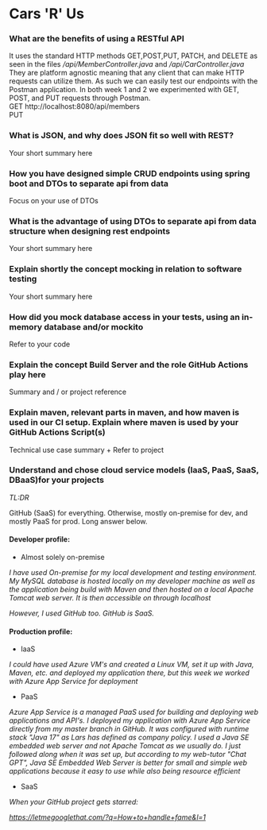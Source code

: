 # Cars 'R' Us
### What are the benefits of using a RESTful API
   It uses the standard HTTP methods GET,POST,PUT, PATCH, and DELETE as seen in the files */api/MemberController.java* and */api/CarController.java*\
   They are platform agnostic meaning that any client that can make HTTP requests can utilize them. As such we can easily test our endpoints with the Postman application. In both week 1 and 2 we experimented with GET, POST, and PUT requests through Postman.\
   GET http://localhost:8080/api/members \
   PUT
### What is JSON, and why does JSON fit so well with REST?
   Your short summary here
### How you have designed simple CRUD endpoints using spring boot and DTOs to separate api from data
   Focus on your use of DTOs
### What is the advantage of using DTOs to separate api from data structure when designing rest endpoints
   Your short summary here
### Explain shortly the concept mocking in relation to software testing
   Your short summary here
### How did you mock database access in your tests, using an in-memory database and/or mockito
   Refer to your code
### Explain the concept Build Server and the role GitHub Actions play here
   Summary and / or project reference
### Explain maven, relevant parts in maven, and how maven is used in our CI setup. Explain where maven is used by your GitHub Actions Script(s)
   Technical use case summary + Refer to project
### Understand and chose cloud service models (IaaS, PaaS, SaaS, DBaaS)for your projects

*TL:DR*

GitHub (SaaS) for everything. Otherwise, mostly on-premise for dev, and mostly PaaS for prod. Long answer below.

#### Developer profile:
* Almost solely on-premise

*I have used On-premise for my local development and testing environment. My MySQL database is hosted locally on my developer machine as well as the application being build with Maven and then hosted on a local Apache Tomcat web server. It is then accessible on through localhost*

*However, I used GitHub too. GitHub is SaaS.*

#### Production profile:
* IaaS

*I could have used Azure VM's and created a Linux VM, set it up with Java, Maven, etc. and deployed my application there, but this week we worked with Azure App Service for deployment*

* PaaS

*Azure App Service is a managed PaaS used for building and deploying web applications and API's. I deployed my application with Azure App Service directly from my master branch in GitHub. It was configured with runtime stack "Java 17" as Lars has defined as company policy. I used a Java SE embedded web server and not Apache Tomcat as we usually do. I just followed along when it was set up, but according to my web-tutor "Chat GPT", Java SE Embedded Web Server is better for small and simple web applications because it easy to use while also being resource efficient*

* SaaS

*When your GitHub project gets starred:*

*https://letmegooglethat.com/?q=How+to+handle+fame&l=1*

